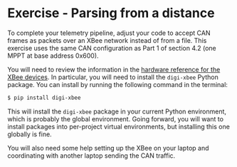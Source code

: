 # Exercise - Parsing from a distance

To complete your telemetry pipeline, adjust your code to accept CAN frames as packets
over an XBee network instead of from a file. This exercise uses the same CAN
configuration as Part 1 of section 4.2 (one MPPT at base address 0x600).

You will need to review the information in the
[hardware reference for the XBee devices](../../hardware/xbee.md). In
particular, you will need to install the `digi-xbee` Python package.
You can install by running the following command in the terminal:

```bash
$ pip install digi-xbee
```

This will install the `digi-xbee` package in your current Python environment,
which is probably the global environment. Going forward, you will want to
install packages into per-project virtual environments, but installing this
one globally is fine.

You will also need some help setting up the XBee on your laptop and coordinating
with another laptop sending the CAN traffic.
